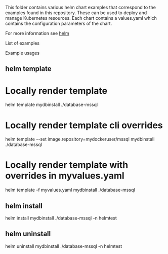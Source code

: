 This folder contains various helm chart examples that correspond to the examples found in this repository.  These can be used to deploy and manage Kubernetes resources.  Each chart contains a values.yaml which contains the configuration parameters of the chart.

For more information see [helm](https://helm.sh/)

List of examples


Example usages

## helm template

# Locally render template
helm template mydbinstall ./database-mssql

# Locally render template cli overrides
helm template --set image.repository=mydockeruser/mssql mydbinstall ./database-mssql

# Locally render template with overrides in myvalues.yaml
helm template -f myvalues.yaml mydbinstall ./database-mssql



## helm install
helm install mydbinstall ./database-mssql -n helmtest

## helm uninstall
helm uninstall mydbinstall ./database-mssql -n helmtest